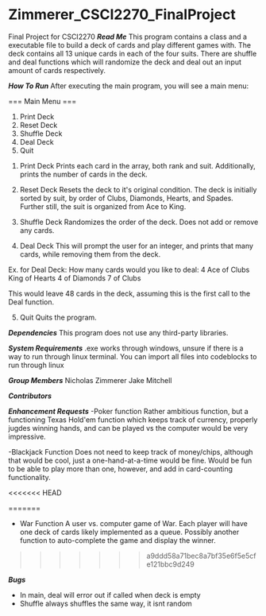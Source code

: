 # Zimmerer_CSCI2270_FinalProject
Final Project for CSCI2270
*****Read Me*****
This program contains a class and a executable file to build a
deck of cards and play different games with. The deck contains
all 13 unique cards in each of the four suits. There are shuffle
and deal functions which will randomize the deck and deal out an
input amount of cards respectively.



*****How To Run*****
After executing the main program, you will see a main menu:

=== Main Menu ===
1. Print Deck
2. Reset Deck
3. Shuffle Deck
4. Deal Deck
5. Quit

1) Print Deck
Prints each card in the array, both rank and suit.
Additionally, prints the number of cards in the deck.


2) Reset Deck
Resets the deck to it's original condition. The deck is initially
sorted by suit, by order of Clubs, Diamonds, Hearts, and Spades.
Further still, the suit is organized from Ace to King.


3) Shuffle Deck
Randomizes the order of the deck. Does not add or remove any
cards.


4) Deal Deck
This will prompt the user for an integer, and prints that many
cards, while removing them from the deck.

Ex. for Deal Deck:
How many cards would you like to deal: 4
Ace of Clubs
King of Hearts
4 of Diamonds
7 of Clubs

This would leave 48 cards in the deck, assuming this is the first
call to the Deal function.


5) Quit
Quits the program.

*****Dependencies*****
This program does not use any third-party libraries. 


*****System Requirements*****
.exe works through windows, unsure if there is a way to run through linux terminal.
You can import all files into codeblocks to run through linux


*****Group Members*****
Nicholas Zimmerer
Jake Mitchell


*****Contributors*****



*****Enhancement Requests*****
-Poker function
	Rather ambitious function, but a functioning Texas Hold'em function
	which keeps track of currency, properly jugdes winning hands, and 
	can be played vs the computer would be very impressive.

-Blackjack Function
	Does not need to keep track of money/chips, although that would be 
	cool, just a one-hand-at-a-time would be fine. Would be fun to be
	able to play more than one, however, and add in card-counting
	functionality.

<<<<<<< HEAD

=======
- War Function
	A user vs. computer game of War.  Each player will have one deck of
	cards likely implemented as a queue.  Possibly 	another function
	to auto-complete the game and display the winner.
>>>>>>> a9ddd58a71bec8a7bf35e6f5e5cfe121bbc9d249

*****Bugs*****
- In main, deal will error out if called when deck is empty
- Shuffle always shuffles the same way, it isnt random
